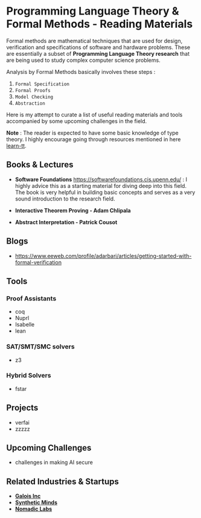 # Programming Language Theory & Formal Methods - Reading Materials 

Formal methods are mathematical techniques that are used for design, verification and specifications of software and hardware problems. These are essentially a subset of **Programming Language Theory research** that are being used to study complex computer science problems.

Analysis by Formal Methods basically involves these steps :
1. `Formal Specification`  
2. `Formal Proofs` 
3. `Model Checking` 
4. `Abstraction` 

Here is my attempt to curate a list of useful reading materials and tools accompanied by some upcoming challenges in the field.

**Note** : The reader is expected to have some basic knowledge of type theory. I highly encourage going through resources mentioned in here [learn-tt](https://github.com/jozefg/learn-tt).


## Books & Lectures

- **Software Foundations** https://softwarefoundations.cis.upenn.edu/ : I highly advice this as a starting material for diving deep into this field. The book is very helpful in building basic concepts and serves as a very sound introduction to the research field.

- **Interactive Theorem Proving - Adam Chlipala**

- **Abstract Interpretation - Patrick Cousot**

## Blogs
- https://www.eeweb.com/profile/adarbari/articles/getting-started-with-formal-verification 

## Tools

### Proof Assistants

- coq
- Nuprl
- Isabelle
- lean

### SAT/SMT/SMC solvers
- z3

### Hybrid Solvers
- fstar

## Projects
- verfai
- zzzzz

## Upcoming Challenges 
- challenges in making AI secure

## Related Industries & Startups
- **[Galois Inc](https://galois.com/)**
- **[Synthetic Minds](https://synthetic-minds.com/)**
- **[Nomadic Labs](https://www.nomadic-labs.com/)**





